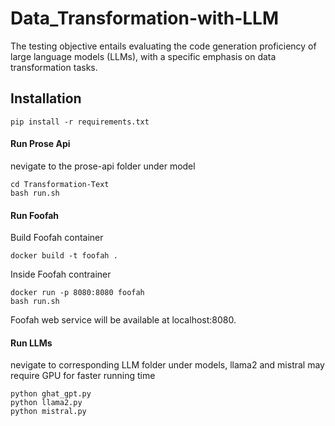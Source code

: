 # Data_Transformation-with-LLM

The testing objective entails evaluating the code generation proficiency of large language models (LLMs), with a specific emphasis on data transformation tasks.

## Installation
```
pip install -r requirements.txt
```

#### Run Prose Api
nevigate to the prose-api folder under model
```
cd Transformation-Text
bash run.sh
```

#### Run Foofah
Build Foofah container
```
docker build -t foofah .
```
Inside Foofah contrainer
```
docker run -p 8080:8080 foofah
bash run.sh
```
Foofah web service will be available at localhost:8080.

#### Run LLMs
nevigate to corresponding LLM folder under models, llama2 and mistral may require GPU for faster running time
```
python ghat_gpt.py
python llama2.py
python mistral.py
```
